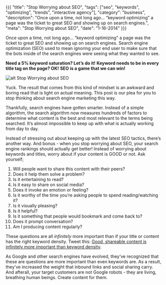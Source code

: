 {{{
  "title": "Stop Worrying about SEO",
  "tags": ["seo", "keywords", "optimizing", "trends", "interactive agency"],
  "category": "business",
  "description": "Once upon a time, not long ago... “keyword optimizing” a page was the ticket to great SEO and showing up on search engines.",
  "meta": "Stop Worrying about SEO",
  "date": "1-16-2014"
}}}


Once upon a time, not long ago... “keyword optimizing” a page was the ticket to great SEO and showing up on search engines. Search engine optimization (SEO) used to mean ignoring your end user to make sure that the bots inside of the search engines were seeing what they wanted to see.<!--more--> 

**Need a 5% keyword saturation? Let’s do it!** 
**Keyword needs to be in every title tag on the page? OK!**
**SEO is a game that we can win! <insert evil laugh>**
	
![alt Stop Worrying about SEO](/images/dont-worry-about-seo.jpg "Stop Worrying about SEO") 

Yuck. The result that comes from this kind of mindset is an awkward and boring read that is light on actual meaning. This post is our plea for you to stop thinking about search engine marketing this way.

Thankfully, search engines have gotten smarter. Instead of a simple algorithm, the search algorithm now measures hundreds of factors to determine what content is the best and most relevant to the terms being searched. It’s almost impossible to keep up with what is actually working from day to day. 

Instead of stressing out about keeping up with the latest SEO tactics, there’s another way. And bonus - when you stop worrying about SEO, your search engine rankings should actually get better! Instead of worrying about keywords and titles, worry about if your content is GOOD or not. Ask yourself;

1. Will people want to share this content with their peers?
2. Does it help them solve a problem?
3. Is it entertaining to read?
4. Is it easy to share on social media? 
5. Does it invoke an emotion or feeling? 
6. Is it worthy of the time you’re asking people to spend reading/watching it?
7. Is it visually pleasing? 
8. Is it helpful?
9. Is it something that people would bookmark and come back to?
10. Does it prompt conversation? 
11. Am I producing content regularly?

These questions are all *infinitely* more important than if your title or content has the right keyword density. Tweet this: [Good, shareable content is infinitely more important than keyword density](http://ctt.ec/o0g1a). 

As Google and other search engines have evolved, they’ve recognized that these are questions are more important than even keywords are. As a result, they’ve increased the weight that inbound links and social sharing carry. And afterall, your target customers are not Google robots - they are living, breathing human beings. Create content for them. 
